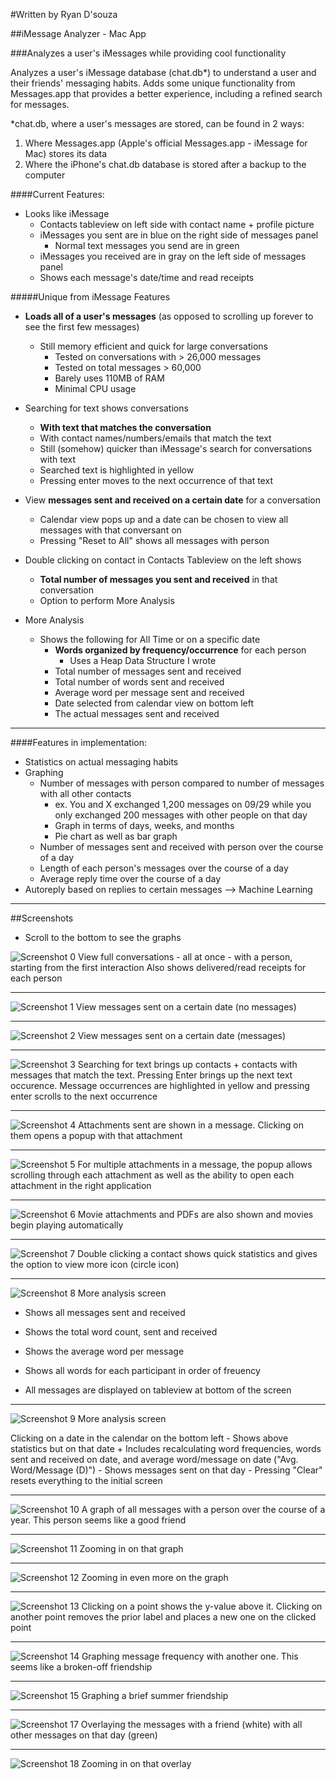 #Written by Ryan D'souza

##iMessage Analyzer - Mac App

###Analyzes a user's iMessages while providing cool functionality

Analyzes a user's iMessage database (chat.db*) to understand a user and their friends' messaging habits.
Adds some unique functionality from Messages.app that provides a better experience, including a refined search for messages.

*chat.db, where a user's messages are stored, can be found in 2 ways:

1. Where Messages.app (Apple's official Messages.app - iMessage for Mac) stores its data
2. Where the iPhone's chat.db database is stored after a backup to the computer


####Current Features:

- Looks like iMessage
  + Contacts tableview on left side with contact name + profile picture
  + iMessages you sent are in blue on the right side of messages panel
    - Normal text messages you send are in green
  + iMessages you received are in gray on the left side of messages panel
  + Shows each message's date/time and read receipts

#####Unique from iMessage Features

- **Loads all of a user's messages** (as opposed to scrolling up forever to see the first few messages) 
    + Still memory efficient and quick for large conversations 
        - Tested on conversations with > 26,000 messages
        - Tested on total messages > 60,000
        - Barely uses 110MB of RAM
        - Minimal CPU usage

- Searching for text shows conversations 
    + **With text that matches the conversation**
    + With contact names/numbers/emails that match the text
    + Still (somehow) quicker than iMessage's search for conversations with text
    + Searched text is highlighted in yellow
    + Pressing enter moves to the next occurrence of that text

- View **messages sent and received on a certain date** for a conversation
    + Calendar view pops up and a date can be chosen to view all messages with that conversant on
    + Pressing "Reset to All" shows all messages with person

- Double clicking on contact in Contacts Tableview on the left shows
    + **Total number of messages you sent and received** in that conversation
    + Option to perform More Analysis

- More Analysis
    + Shows the following for All Time or on a specific date
        -  **Words organized by frequency/occurrence** for each person
            + Uses a Heap Data Structure I wrote
        - Total number of messages sent and received
        - Total number of words sent and received
        - Average word per message sent and received
        - Date selected from calendar view on bottom left
        - The actual messages sent and received


---

####Features in implementation:
- Statistics on actual messaging habits
- Graphing
    + Number of messages with person compared to number of messages with all other contacts
        - ex. You and X exchanged 1,200 messages on 09/29 while you only exchanged 200 messages with other people on that day
        - Graph in terms of days, weeks, and months
        - Pie chart as well as bar graph
    + Number of messages sent and received with person over the course of a day
    + Length of each person's messages over the course of a day
    + Average reply time over the course of a day
- Autoreply based on replies to certain messages --> Machine Learning


---

##Screenshots
- Scroll to the bottom to see the graphs

![Screenshot 0](https://github.com/dsouzarc/iMessageAnalyzer/blob/master/Screenshots/Screenshot_0.png)
View full conversations - all at once - with a person, starting from the first interaction
Also shows delivered/read receipts for each person

---

![Screenshot 1](https://github.com/dsouzarc/iMessageAnalyzer/blob/master/Screenshots/Screenshot_1.png)
View messages sent on a certain date (no messages)  

---

![Screenshot 2](https://github.com/dsouzarc/iMessageAnalyzer/blob/master/Screenshots/Screenshot_2.png)
View messages sent on a certain date (messages)  

---

![Screenshot 3](https://github.com/dsouzarc/iMessageAnalyzer/blob/master/Screenshots/Screenshot_3.png)
Searching for text brings up contacts + contacts with messages that match the text.
Pressing Enter brings up the next text occurence.
Message occurrences are highlighted in yellow and pressing enter scrolls to the next occurrence

---

![Screenshot 4](https://github.com/dsouzarc/iMessageAnalyzer/blob/master/Screenshots/Screenshot_4.png)
Attachments sent are shown in a message.
Clicking on them opens a popup with that attachment

---

![Screenshot 5](https://github.com/dsouzarc/iMessageAnalyzer/blob/master/Screenshots/Screenshot_5.png)
For multiple attachments in a message, the popup allows scrolling through each attachment as well as the ability to open each attachment in the right application

---

![Screenshot 6](https://github.com/dsouzarc/iMessageAnalyzer/blob/master/Screenshots/Screenshot_6.png)
Movie attachments and PDFs are also shown and movies begin playing automatically

---

![Screenshot 7](https://github.com/dsouzarc/iMessageAnalyzer/blob/master/Screenshots/Screenshot_7.png)
Double clicking a contact shows quick statistics and gives the option to view more icon (circle icon)

---

![Screenshot 8](https://github.com/dsouzarc/iMessageAnalyzer/blob/master/Screenshots/Screenshot_8.png)
More analysis screen

- Shows all messages sent and received

- Shows the total word count, sent and received

- Shows the average word per message

- Shows all words for each participant in order of freuency

- All messages are displayed on tableview at bottom of the screen

---

![Screenshot 9](https://github.com/dsouzarc/iMessageAnalyzer/blob/master/Screenshots/Screenshot_9.png)
More analysis screen

Clicking on a date in the calendar on the bottom left
    - Shows above statistics but on that date
        + Includes recalculating word frequencies, words sent and received on date, and average word/message on date ("Avg. Word/Message (D)")
    - Shows messages sent on that day 
    - Pressing "Clear" resets everything to the initial screen

---

![Screenshot 10](https://github.com/dsouzarc/iMessageAnalyzer/blob/master/Screenshots/Screenshot_10.png)
A graph of all messages with a person over the course of a year.
This person seems like a good friend

---

![Screenshot 11](https://github.com/dsouzarc/iMessageAnalyzer/blob/master/Screenshots/Screenshot_11.png)
Zooming in on that graph

---

![Screenshot 12](https://github.com/dsouzarc/iMessageAnalyzer/blob/master/Screenshots/Screenshot_12.png)
Zooming in even more on the graph

---

![Screenshot 13](https://github.com/dsouzarc/iMessageAnalyzer/blob/master/Screenshots/Screenshot_13.png)
Clicking on a point shows the y-value above it.
Clicking on another point removes the prior label and places a new one on the clicked point

---

![Screenshot 14](https://github.com/dsouzarc/iMessageAnalyzer/blob/master/Screenshots/Screenshot_14.png)
Graphing message frequency with another one.
This seems like a broken-off friendship

---

![Screenshot 15](https://github.com/dsouzarc/iMessageAnalyzer/blob/master/Screenshots/Screenshot_15.png)
Graphing a brief summer friendship

---

![Screenshot 17](https://github.com/dsouzarc/iMessageAnalyzer/blob/master/Screenshots/Screenshot_17.png)
Overlaying the messages with a friend (white) with all other messages on that day (green)

---

![Screenshot 18](https://github.com/dsouzarc/iMessageAnalyzer/blob/master/Screenshots/Screenshot_18.png)
Zooming in on that overlay
